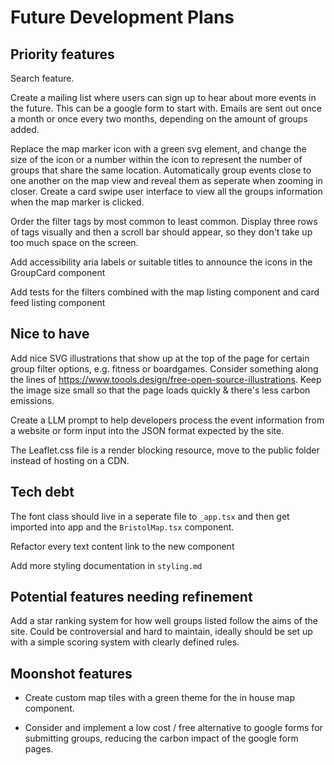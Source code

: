 # Future Development Plans

## Priority features

Search feature.

Create a mailing list where users can sign up to hear about more events in the future. This can be a google form to start with. Emails are sent out once a month or once every two months, depending on the amount of groups added.

Replace the map marker icon with a green svg element, and change the size of the icon or a number within the icon to represent the number of groups that share the same location. Automatically group events close to one another on the map view and reveal them as seperate when zooming in closer. Create a card swipe user interface to view all the groups information when the map marker is clicked.

Order the filter tags by most common to least common. Display three rows of tags visually and then a scroll bar should appear, so they don't take up too much space on the screen.

Add accessibility aria labels or suitable titles to announce the icons in the GroupCard component

Add tests for the filters combined with the map listing component and card feed listing component

## Nice to have

Add nice SVG illustrations that show up at the top of the page for certain group filter options, e.g. fitness or boardgames. Consider something along the lines of https://www.toools.design/free-open-source-illustrations. Keep the image size small so that the page loads quickly & there's less carbon emissions.

Create a LLM prompt to help developers process the event information from a website or form input into the JSON format expected by the site.

The Leaflet.css file is a render blocking resource, move to the public folder instead of hosting on a CDN.

## Tech debt

The font class should live in a seperate file to `_app.tsx` and then get imported into app and the `BristolMap.tsx` component.

Refactor every text content <a> link to the new <Link> component

Add more styling documentation in `styling.md`

## Potential features needing refinement

Add a star ranking system for how well groups listed follow the aims of the site. Could be controversial and hard to maintain, ideally should be set up with a simple scoring system with clearly defined rules.

## Moonshot features

- Create custom map tiles with a green theme for the in house map component.

- Consider and implement a low cost / free alternative to google forms for submitting groups, reducing the carbon impact of the google form pages.
